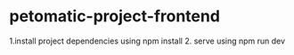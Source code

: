 # petomatic-project-frontend

1.install  project dependencies using npm install
2. serve using npm run dev
